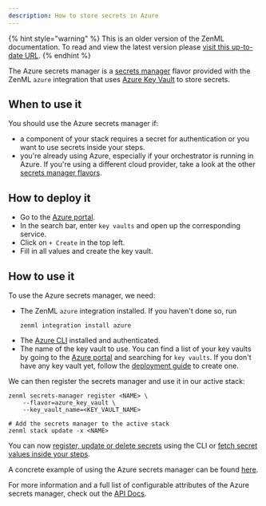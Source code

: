 ```yaml
---
description: How to store secrets in Azure
---
```


{% hint style="warning" %}
This is an older version of the ZenML documentation. To read and view the latest version please [visit this up-to-date URL](https://docs.zenml.io).
{% endhint %}


The Azure secrets manager is a [secrets manager](./secrets-managers.md) flavor provided with
the ZenML `azure` integration that uses [Azure Key Vault](https://azure.microsoft.com/en-us/services/key-vault/#product-overview)
to store secrets.

## When to use it

You should use the Azure secrets manager if:
* a component of your stack requires a secret for authentication or you want 
to use secrets inside your steps.
* you're already using Azure, especially if your orchestrator is running in Azure.
If you're using a different cloud provider, take a look at the other [secrets manager flavors](./secrets-managers.md#secrets-manager-flavors).

## How to deploy it

* Go to the [Azure portal](https://portal.azure.com/#home).
* In the search bar, enter `key vaults` and open up the corresponding service.
* Click on `+ Create` in the top left.
* Fill in all values and create the key vault.

## How to use it

To use the Azure secrets manager, we need:
* The ZenML `azure` integration installed. If you haven't done so, run 
    ```shell
    zenml integration install azure
    ```
* The [Azure CLI](https://docs.microsoft.com/en-us/cli/azure/install-azure-cli) installed and authenticated.
* The name of the key vault to use. You can find a list of your key vaults by going to the
[Azure portal](https://portal.azure.com/#home) and searching for `key vaults`. If you don't have any key vault yet,
follow the [deployment guide](#how-do-you-deploy-it) to create one.

We can then register the secrets manager and use it in our active stack:
```shell
zenml secrets-manager register <NAME> \
    --flavor=azure_key_vault \
    --key_vault_name=<KEY_VAULT_NAME>

# Add the secrets manager to the active stack
zenml stack update -x <NAME>
```

You can now [register, update or delete secrets](./overview.md#in-the-cli) using the CLI or [fetch secret values inside your steps](./overview.md#in-a-zenml-step).

A concrete example of using the Azure secrets manager can be found 
[here](https://github.com/zenml-io/zenml/tree/main/examples/cloud_secrets_manager).

For more information and a full list of configurable attributes of the Azure secrets manager, check out the 
[API Docs](https://apidocs.zenml.io/latest/api_docs/integrations/#zenml.integrations.azure.secrets_managers.azure_secrets_manager.AzureSecretsManager).
